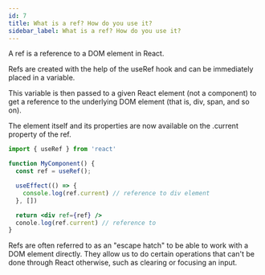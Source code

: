```yaml
---
id: 7
title: What is a ref? How do you use it?
sidebar_label: What is a ref? How do you use it?
---
```

A ref is a reference to a DOM element in React.

Refs are created with the help of the useRef hook and can be immediately placed in a variable.

This variable is then passed to a given React element (not a component) to get a reference to the underlying DOM element (that is, div, span, and so on).

The element itself and its properties are now available on the .current property of the ref.

```jsx
import { useRef } from 'react'

function MyComponent() {
  const ref = useRef();

  useEffect(() => {
    console.log(ref.current) // reference to div element
  }, [])

  return <div ref={ref} />
  conole.log(ref.current) // reference to
}
```
Refs are often referred to as an "escape hatch" to be able to work with a DOM element directly. They allow us to do certain operations that can't be done through React otherwise, such as clearing or focusing an input.